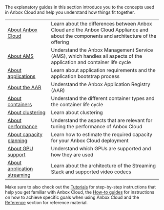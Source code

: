 The explanatory guides in this section introduce you to the concepts used in Anbox Cloud and help you understand how things fit together.

|  |  |
|--|--|
| [About Anbox Cloud](https://discourse.ubuntu.com/t/anbox-cloud-overview/17802) | Learn about the differences between Anbox Cloud and the Anbox Cloud Appliance and about the components and architecture of the offering |
| [About AMS](https://discourse.ubuntu.com/t/about-ams/24321)| Understand the Anbox Management Service (AMS), which handles all aspects of the application and container life cycle |
| [About applications](https://discourse.ubuntu.com/t/managing-applications/17760)| Learn about application requirements and the application bootstrap process |
| [About the AAR](https://discourse.ubuntu.com/t/application-registry/17761)| Understand the Anbox Application Registry (AAR) |
| [About containers](https://discourse.ubuntu.com/t/managing-containers/17763)| Understand the different container types and the container life cycle |
| [About clustering](https://discourse.ubuntu.com/t/capacity-planning/17765)| Learn about clustering |
| [About performance](https://discourse.ubuntu.com/t/about-performance/29416) | Understand the aspects that are relevant for tuning the performance of Anbox Cloud |
| [About capacity planning](https://discourse.ubuntu.com/t/about-capacity-planning/28717) | Learn how to estimate the required capacity for your Anbox Cloud deployment |
| [About GPU support](https://discourse.ubuntu.com/t/gpu-support/17768)| Understand which GPUs are supported and how they are used |
| [About application streaming](https://discourse.ubuntu.com/t/streaming-android-applications/17769)| Learn about the architecture of the Streaming Stack and supported video codecs |

Make sure to also check out the [Tutorials](https://discourse.ubuntu.com/t/tutorials/28826) for step-by-step instructions that help you get familiar with Anbox Cloud, the [How-to guides](https://discourse.ubuntu.com/t/how-to-guides/28827) for instructions on how to achieve specific goals when using Anbox Cloud and the [Reference](https://discourse.ubuntu.com/t/reference/28828) section for reference material.

